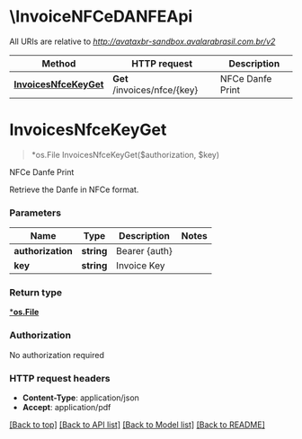 # \InvoiceNFCeDANFEApi

All URIs are relative to *http://avataxbr-sandbox.avalarabrasil.com.br/v2*

Method | HTTP request | Description
------------- | ------------- | -------------
[**InvoicesNfceKeyGet**](InvoiceNFCeDANFEApi.md#InvoicesNfceKeyGet) | **Get** /invoices/nfce/{key} | NFCe Danfe Print


# **InvoicesNfceKeyGet**
> *os.File InvoicesNfceKeyGet($authorization, $key)

NFCe Danfe Print

Retrieve the Danfe in NFCe format. 


### Parameters

Name | Type | Description  | Notes
------------- | ------------- | ------------- | -------------
 **authorization** | **string**| Bearer {auth} | 
 **key** | **string**| Invoice Key | 

### Return type

[***os.File**](*os.File.md)

### Authorization

No authorization required

### HTTP request headers

 - **Content-Type**: application/json
 - **Accept**: application/pdf

[[Back to top]](#) [[Back to API list]](../README.md#documentation-for-api-endpoints) [[Back to Model list]](../README.md#documentation-for-models) [[Back to README]](../README.md)

